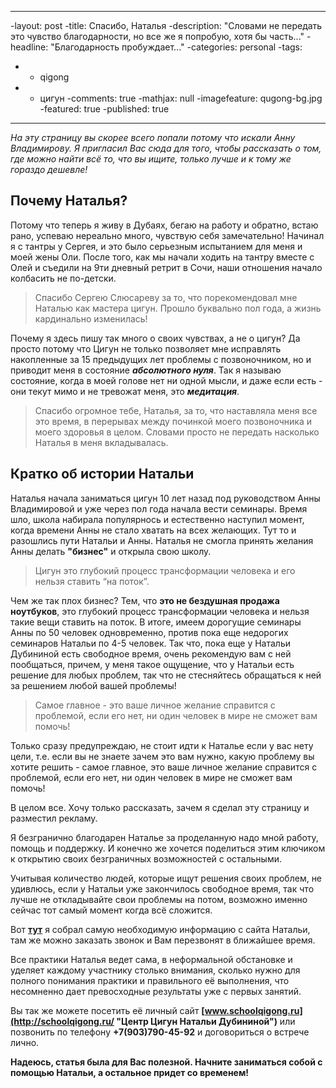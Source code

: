 ----
 -layout: post
 -title: Спасибо, Наталья
 -description: "Словами не передать это чувство благодарности, но все же я попробую, хотя бы часть..."
 -headline: "Благодарность пробуждает..."
 -categories: personal
 -tags: 
 -  - qigong
 -  - цигун
 -comments: true
 -mathjax: null
 -imagefeature: qugong-bg.jpg
 -featured: true
 -published: true
 ----

*На эту страницу вы скорее всего попали потому что искали Анну Владимирову. Я пригласил Вас сюда для того, чтобы рассказать о том, где можно найти всё то, что вы ищите, только лучше и к тому же гораздо дешевле!*

## Почему Наталья? 
Потому что теперь я живу в Дубаях, бегаю на работу и обратно, встаю рано, успеваю нереально много, чувствую себя замечательно!
Начинал я с тантры у Сергея, и это было серьезным испытанием для меня и моей жены Оли. После того, как мы начали ходить на тантру вместе с Олей и съедили на 9ти дневный ретрит в Сочи, наши отношения начало колбасить не по-детски.

> Спасибо Сергею Слюсареву за то, что порекомендовал мне Наталью как мастера цигун. Прошло буквально пол года, а жизнь кардинально изменилась!

Почему я здесь пишу так много о своих чувствах, а не о цигун? Да просто потому что Цигун не только позволяет мне исправлять накопленные за 15 предыдущих лет проблемы с позвоночником, но и приводит меня в состояние ***абсолютного нуля***. 
Так я называю состояние, когда в моей голове нет ни одной мысли, и даже если есть - они текут мимо и не тревожат меня, это ***медитация***.

> Спасибо огромное тебе, Наталья, за то, что наставляла меня все это время, в перерывах между починкой моего позвоночника и моего здоровья в целом. Словами просто не передать насколько Наталья в меня вкладывалась.

## Кратко об истории Натальи

Наталья начала заниматься цигун 10 лет назад под руководством Анны Владимировой и уже через пол года начала вести семинары.  Время шло, школа набирала популярнось и естественно наступил момент, когда времени Анны не стало хватать на всех желающих.
Тут то и разошлись пути Натальи и Анны. Наталья не смогла принять желания Анны делать **"бизнес"** и открыла свою школу. 

> Цигун это глубокий процесс трансформации человека и его нельзя ставить “на поток”.

Чем же так плох бизнес? Тем, что **это не бездушная продажа ноутбуков**, это глубокий процесс трансформации человека и нельзя такие вещи ставить на поток. В итоге, имеем дорогущие семинары Анны по 50 человек одновременно, против пока еще недорогих семинаров Натальи по 4-5 человек. Так что, пока еще у Натальи Дубининой есть свободное время, очень рекомендую вам с ней пообщаться, причем, у меня такое ощущение, что у Натальи есть решение для любых проблем, так что не стесняйтесь обращаться к ней за решением любой вашей проблемы! 

> Самое главное - это ваше личное желание справится с проблемой, если его нет, ни один человек в мире не сможет вам помочь!

Только сразу предупреждаю, не стоит идти к Наталье если у вас нету цели, т.е. если вы не знаете зачем это вам нужно, какую проблему вы хотите решить - самое главное, это ваше личное желание справится с проблемой, если его нет, ни один человек в мире не сможет вам помочь!

В целом все. Хочу только рассказать, зачем я сделал эту страницу и разместил рекламу.

Я безгранично благодарен Наталье за проделанную надо мной работу, помощь и поддержку. И конечно же хочется поделиться этим ключиком к открытию своих безграничных возможностей с остальными.

Учитывая количество людей, которые ищут решения своих проблем, не удивлюсь, если у Натальи уже закончилось свободное время, так что лучше не откладывайте свои проблемы на потом, возможно именно сейчас тот самый момент когда всё сложится.

Вот **[тут](http://schoolqigong.ru/ "Центр Цигун Натальи Дубининой")** я собрал самую необходимую информацию с сайта Натальи, там же можно заказать звонок и Вам перезвонят в ближайшее время.

Все практики Наталья ведет сама, в неформальной обстановке и уделяет каждому участнику столько внимания, сколько нужно для полного понимания практики и правильного её выполнения, что несомненно дает превосходные результаты уже с первых занятий.

Вы так же можете посетить её личный сайт **[www.schoolqigong.ru](http://schoolqigong.ru/ "Центр Цигун Натальи Дубининой")** или позвонить по телефону **+7(903)790-45-92** и договориться о встрече лично.

**Надеюсь, статья была для Вас полезной. Начните заниматься собой с помощью Натальи, а остальное придет со временем!**
